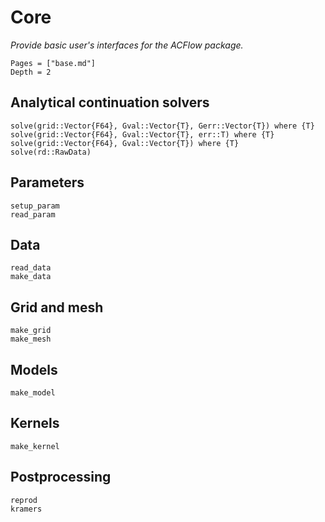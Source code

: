 # Core

*Provide basic user's interfaces for the ACFlow package.*

```@contents
Pages = ["base.md"]
Depth = 2
```

## Analytical continuation solvers

```@docs
solve(grid::Vector{F64}, Gval::Vector{T}, Gerr::Vector{T}) where {T}
solve(grid::Vector{F64}, Gval::Vector{T}, err::T) where {T}
solve(grid::Vector{F64}, Gval::Vector{T}) where {T}
solve(rd::RawData)
```

## Parameters

```@docs
setup_param
read_param
```

## Data

```@docs
read_data
make_data
```

## Grid and mesh

```@docs
make_grid
make_mesh
```

## Models

```@docs
make_model
```

## Kernels

```@docs
make_kernel
```

## Postprocessing

```@docs
reprod
kramers
```
